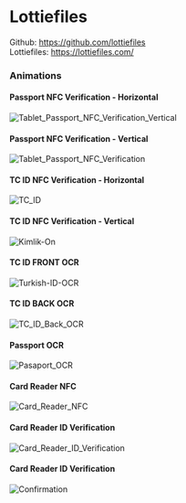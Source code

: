 # Lottiefiles

Github: https://github.com/lottiefiles </br>
Lottiefiles: https://lottiefiles.com/ </br>

### Animations

#### Passport NFC Verification - Horizontal
![Tablet_Passport_NFC_Verification_Vertical](https://user-images.githubusercontent.com/15914796/213998834-d102788f-d3bd-4651-9e3d-f6bac9296e8d.jpg)

#### Passport NFC Verification - Vertical
![Tablet_Passport_NFC_Verification](https://user-images.githubusercontent.com/15914796/213997944-4b7ec2af-fada-4dfd-9c88-b51ffd8a6a4a.jpg)

#### TC ID NFC Verification - Horizontal
![TC_ID](https://user-images.githubusercontent.com/15914796/214004326-c5b1f740-cd47-480b-98e6-c6e38033e92a.jpg)

#### TC ID NFC Verification - Vertical
![Kimlik-On](https://user-images.githubusercontent.com/15914796/214234531-ac0b9dcf-3541-499e-b765-074ceffccd3b.jpg)

#### TC ID FRONT OCR
![Turkish-ID-OCR](https://user-images.githubusercontent.com/15914796/216579399-5a3ae870-54d4-4138-8cb0-1fbe7b452dfc.jpg)

#### TC ID BACK OCR
![TC_ID_Back_OCR](https://user-images.githubusercontent.com/15914796/216580151-c4c5155a-d729-4ee8-968b-da5797dfb2eb.jpg)

#### Passport OCR
![Pasaport_OCR](https://user-images.githubusercontent.com/15914796/216580611-21242d54-720e-4fa0-94d1-c80f99cb0bd2.jpg)

#### Card Reader NFC
![Card_Reader_NFC](https://user-images.githubusercontent.com/15914796/216581581-f4d00e45-e3c4-4f3a-9039-c55a10e710c7.jpg)

#### Card Reader ID Verification
![Card_Reader_ID_Verification](https://user-images.githubusercontent.com/15914796/216582112-b9bb9f4a-6715-4e73-9469-597f6bd97881.jpg)

#### Card Reader ID Verification
![Confirmation](https://user-images.githubusercontent.com/15914796/216584344-14fab0ac-2aa9-44c4-a892-da87ce6fecee.jpg)
